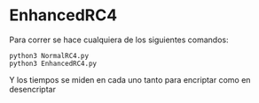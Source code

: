 # EnhancedRC4

Para correr se hace cualquiera de los siguientes comandos:

	python3 NormalRC4.py
	python3 EnhancedRC4.py



Y los tiempos se miden en cada uno tanto para encriptar como en desencriptar

